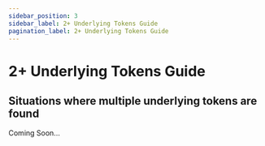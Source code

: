 ```yaml
---
sidebar_position: 3
sidebar_label: 2+ Underlying Tokens Guide
pagination_label: 2+ Underlying Tokens Guide
---
```

# 2+ Underlying Tokens Guide

## Situations where multiple underlying tokens are found

Coming Soon...

